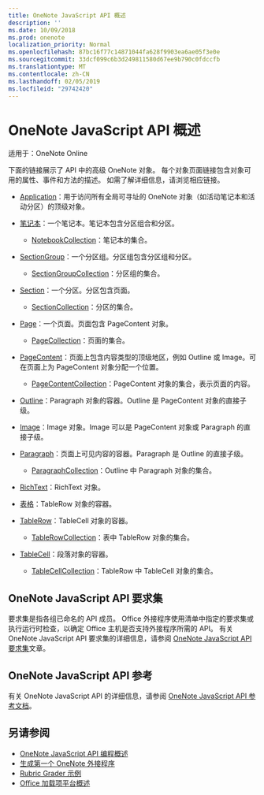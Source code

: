 ```yaml
---
title: OneNote JavaScript API 概述
description: ''
ms.date: 10/09/2018
ms.prod: onenote
localization_priority: Normal
ms.openlocfilehash: 87bc16f77c14871044fa628f9903ea6ae05f3e0e
ms.sourcegitcommit: 33dcf099c6b3d249811580d67ee9b790c0fdccfb
ms.translationtype: MT
ms.contentlocale: zh-CN
ms.lasthandoff: 02/05/2019
ms.locfileid: "29742420"
---
```

# <a name="onenote-javascript-api-overview"></a>OneNote JavaScript API 概述

适用于：OneNote Online

下面的链接展示了 API 中的高级 OneNote 对象。 每个对象页面链接包含对象可用的属性、事件和方法的描述。 如需了解详细信息，请浏览相应链接。 
    
- [Application](/javascript/api/onenote/onenote.application)：用于访问所有全局可寻址的 OneNote 对象（如活动笔记本和活动分区）的顶级对象。

- [笔记本](/javascript/api/onenote/onenote.notebook)：一个笔记本。笔记本包含分区组合和分区。
    - [NotebookCollection](/javascript/api/onenote/onenote.notebookcollection)：笔记本的集合。

- [SectionGroup](/javascript/api/onenote/onenote.sectiongroup)：一个分区组。分区组包含分区组和分区。
    - [SectionGroupCollection](/javascript/api/onenote/onenote.sectiongroupcollection)：分区组的集合。

- [Section](/javascript/api/onenote/onenote.section)：一个分区。分区包含页面。
    - [SectionCollection](/javascript/api/onenote/onenote.sectioncollection)：分区的集合。

- [Page](/javascript/api/onenote/onenote.page)：一个页面。页面包含 PageContent 对象。
    - [PageCollection](/javascript/api/onenote/onenote.pagecollection)：页面的集合。

- [PageContent](/javascript/api/onenote/onenote.pagecontent)：页面上包含内容类型的顶级地区，例如 Outline 或 Image。可在页面上为 PageContent 对象分配一个位置。
    - [PageContentCollection](/javascript/api/onenote/onenote.pagecontentcollection)：PageContent 对象的集合，表示页面的内容。

- [Outline](/javascript/api/onenote/onenote.outline)：Paragraph 对象的容器。Outline 是 PageContent 对象的直接子级。

- [Image](/javascript/api/onenote/onenote.image)：Image 对象。Image 可以是 PageContent 对象或 Paragraph 的直接子级。

- [Paragraph](/javascript/api/onenote/onenote.paragraph)：页面上可见内容的容器。Paragraph 是 Outline 的直接子级。
    - [ParagraphCollection](/javascript/api/onenote/onenote.paragraphcollection)：Outline 中 Paragraph 对象的集合。

- [RichText](/javascript/api/onenote/onenote.richtext)：RichText 对象。

- [表格](/javascript/api/onenote/onenote.table)：TableRow 对象的容器。

- [TableRow](/javascript/api/onenote/onenote.tablerow)：TableCell 对象的容器。
    - [TableRowCollection](/javascript/api/onenote/onenote.tablerowcollection)：表中 TableRow 对象的集合。
 
- [TableCell](/javascript/api/onenote/onenote.tablecell)：段落对象的容器。
    - [TableCellCollection](/javascript/api/onenote/onenote.tablecellcollection)：TableRow 中 TableCell 对象的集合。

## <a name="onenote-javascript-api-requirement-sets"></a>OneNote JavaScript API 要求集

要求集是指各组已命名的 API 成员。 Office 外接程序使用清单中指定的要求集或执行运行时检查，以确定 Office 主机是否支持外接程序所需的 API。 有关 OneNote JavaScript API 要求集的详细信息，请参阅 [OneNote JavaScript API 要求集](../requirement-sets/onenote-api-requirement-sets.md)文章。

## <a name="onenote-javascript-api-reference"></a>OneNote JavaScript API 参考

有关 OneNote JavaScript API 的详细信息，请参阅 [OneNote JavaScript API 参考文档](/javascript/api/onenote)。

## <a name="see-also"></a>另请参阅

- [OneNote JavaScript API 编程概述](https://docs.microsoft.com/office/dev/add-ins/onenote/onenote-add-ins-programming-overview)
- [生成第一个 OneNote 外接程序](https://docs.microsoft.com/office/dev/add-ins/onenote/onenote-add-ins-getting-started)
- [Rubric Grader 示例](https://github.com/OfficeDev/OneNote-Add-in-Rubric-Grader)
- [Office 加载项平台概述](https://docs.microsoft.com/office/dev/add-ins/overview/office-add-ins)
